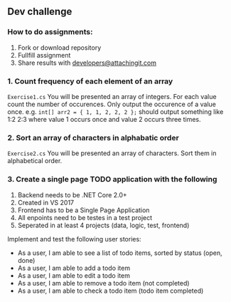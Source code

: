 Dev challenge
---
### How to do assignments:
1. Fork or download repository
2. Fullfill assignment
3. Share results with <developers@attachingit.com>


### 1. Count frequency of each element of an array
`Exercise1.cs`
You will be presented an array of integers. For each value count the number of occurences. Only output the occurence of a value once.  e.g. `int[] arr2 = { 1, 1, 2, 2, 2 };` should output something like 1:2 2:3 where value 1 occurs once and value 2 occurs three times.

### 2. Sort an array of characters in alphabatic order
`Exercise2.cs`
You will be presented an array of characters. Sort them in alphabetical order.

### 3. Create a single page TODO application with the following
1. Backend needs to be .NET Core 2.0+
2. Created in VS 2017
3. Frontend has to be a Single Page Application
4. All enpoints need to be testes in a test project
5. Seperated in at least 4 projects (data, logic, test, frontend)

Implement and test the following user stories:
- As a user, I am able to see a list of todo items, sorted by status (open, done)
- As a user, I am able to add a todo item
- As a user, I am able to edit a todo item
- As a user, I am able to remove a todo item (not completed)
- As a user, I am able to check a todo item (todo item completed)
